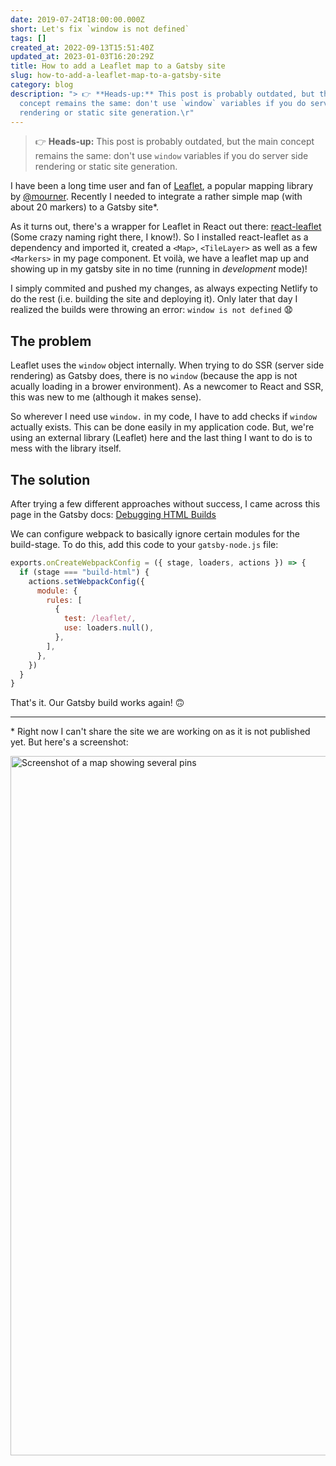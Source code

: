 ```yaml
---
date: 2019-07-24T18:00:00.000Z
short: Let's fix `window is not defined`
tags: []
created_at: 2022-09-13T15:51:40Z
updated_at: 2023-01-03T16:20:29Z
title: How to add a Leaflet map to a Gatsby site
slug: how-to-add-a-leaflet-map-to-a-gatsby-site
category: blog
description: "> 👉 **Heads-up:** This post is probably outdated, but the main
  concept remains the same: don't use `window` variables if you do server side
  rendering or static site generation.\r"
---
```



> 👉 **Heads-up:** This post is probably outdated, but the main concept remains the same: don't use `window` variables if you do server side rendering or static site generation.

I have been a long time user and fan of [Leaflet](https://leafletjs.com/), a popular mapping library by [@mourner](https://agafonkin.com/). Recently I needed to integrate a rather simple map (with about 20 markers) to a Gatsby site*. 

As it turns out, there's a wrapper for Leaflet in React out there: [react-leaflet](https://react-leaflet.js.org/) (Some crazy naming right there, I know!). So I installed react-leaflet as a dependency and imported it, created a `<Map>`, `<TileLayer>` as well as a few `<Markers>` in my page component. Et voilà, we have a leaflet map up and showing up in my gatsby site in no time (running in *development* mode)!

I simply commited and pushed my changes, as always expecting Netlify to do the rest (i.e. building the site and deploying it). Only later that day I realized the builds were throwing an error: `window is not defined` 😧

## The problem

Leaflet uses the `window` object internally. When trying to do SSR (server side rendering) as Gatsby does, there is no `window` (because the app is not acually loading in a brower environment). As a newcomer to React and SSR, this was new to me (although it makes sense).

So wherever I need use `window.` in my code, I have to add checks if `window` actually exists. This can be done easily in my application code. But, we're using an external library (Leaflet) here and the last thing I want to do is to mess with the library itself.

## The solution

After trying a few different approaches without success, I came across this page in the Gatsby docs: [Debugging HTML Builds](https://www.gatsbyjs.org/docs/debugging-html-builds/#fixing-third-party-modules) 

We can configure webpack to basically ignore certain modules for the build-stage. To do this, add this code to your `gatsby-node.js` file:

```javascript
exports.onCreateWebpackConfig = ({ stage, loaders, actions }) => {
  if (stage === "build-html") {
    actions.setWebpackConfig({
      module: {
        rules: [
          {
            test: /leaflet/,
            use: loaders.null(),
          },
        ],
      },
    })
  }
}
```

That's it. Our Gatsby build works again! 🙃


---

 \* Right now I can't share the site we are working on as it is not published yet. But here's a screenshot:

<img width="1119" alt="Screenshot of a map showing several pins" src="https://user-images.githubusercontent.com/465547/210397494-2506568d-051c-44aa-b28b-b672eac62f25.png">
